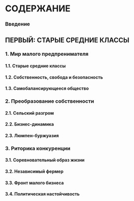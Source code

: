 # СОДЕРЖАНИЕ

### Введение

## ПЕРВЫЙ: СТАРЫЕ СРЕДНИЕ КЛАССЫ

### 1. Мир малого предпренимателя
#### 1.1. Старые средние классы
#### 1.2. Собственность, свобода и безопасность
#### 1.3. Самобалансирующееся общество

### 2. Преобразование собственности
#### 2.1. Сельский разгром
#### 2.2. Бизнес-динамика
#### 2.3. Люмпен-буржуазия

### 3. Риторика конкуренции
#### 3.1. Соревновательный образ жизни
#### 3.2. Независимый фермер
#### 3.3. Фронт малого бизнеса
#### 3.4. Политическая настойчивость
